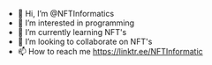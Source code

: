 - 👋 Hi, I’m @NFTInformatics
- 👀 I’m interested in programming 
- 🌱 I’m currently learning NFT's
- 💞️ I’m looking to collaborate on NFT's
- 📫 How to reach me https://linktr.ee/NFTInformatic

<!---
NFTInformatics/NFTInformatics is a ✨ special ✨ repository because its `README.md` (this file) appears on your GitHub profile.
You can click the Preview link to take a look at your changes.
--->
